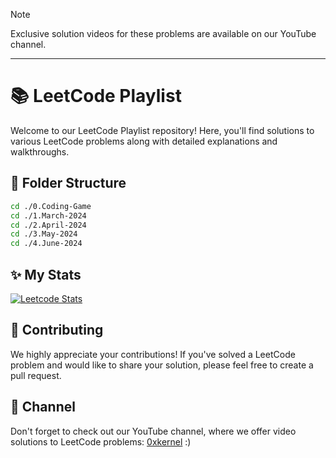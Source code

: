 > [!note]
> Exclusive solution videos for these problems are available on our YouTube channel.

---

# 📚 LeetCode Playlist

Welcome to our LeetCode Playlist repository! Here, you'll find solutions to various LeetCode problems along with detailed explanations and walkthroughs.

## 📂 Folder Structure

```bash
cd ./0.Coding-Game
cd ./1.March-2024
cd ./2.April-2024
cd ./3.May-2024
cd ./4.June-2024
```

## ✨ My Stats

[![Leetcode Stats](https://leetcard.jacoblin.cool/Kernel-rb)](https://leetcode.com/Kernel-rb)


## 🤝 Contributing

We highly appreciate your contributions! If you've solved a LeetCode problem and would like to share your solution, please feel free to create a pull request.

## 🎥 Channel

Don't forget to check out our YouTube channel, where we offer video solutions to LeetCode problems: [0xkernel](www.youtube.com/@kernelrb) :)
